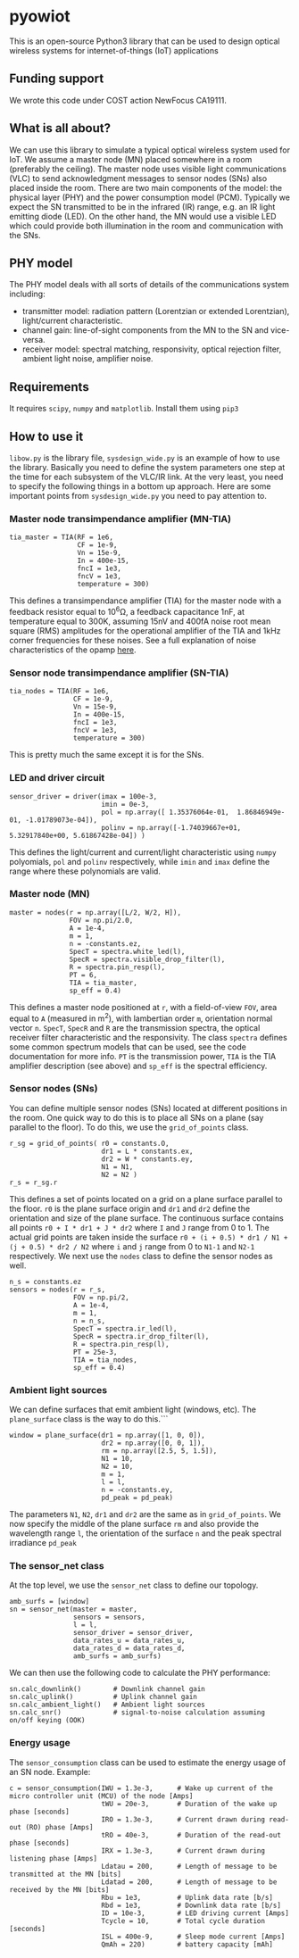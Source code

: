 # pyowiot
This is an open-source Python3 library that can be used to design optical wireless systems for internet-of-things (IoT) applications

## Funding support
We wrote this code under COST action NewFocus CA19111.

## What is all about?
We can use this library to simulate a typical optical wireless system used for IoT. We assume a master node (MN) placed somewhere in a room (preferably the ceiling). The master node uses visible light communications (VLC) to send acknowledgment messages to sensor nodes (SNs) also placed inside the room. There are two main components of the model: the physical layer (PHY) and the power consumption model (PCM). Typically we expect the SN transmitted to be in the infrared (IR) range, e.g. an IR light emitting diode (LED). On the other hand, the MN would use a visible LED which could provide both illumination in the room and communication with the SNs.

## PHY model
The PHY model deals with all sorts of details of the communications system including:
  - transmitter model: radiation pattern (Lorentzian or extended Lorentzian), light/current characteristic.
  - channel gain: line-of-sight components from the MN to the SN and vice-versa.
  - receiver model: spectral matching, responsivity, optical rejection filter, ambient light noise, amplifier noise.

## Requirements
It requires `scipy`, `numpy` and `matplotlib`. Install them using `pip3`

## How to use it
`libow.py` is the library file, `sysdesign_wide.py` is an example of how to use the library. Basically you need to define the system parameters one step at the time for each subsystem of the VLC/IR link. At the very least, you need to specify the following things in a bottom up approach. Here are some important points from `sysdesign_wide.py` you need to pay attention to.

### Master node transimpendance amplifier (MN-TIA)
```
tia_master = TIA(RF = 1e6,
                 CF = 1e-9,
                 Vn = 15e-9,
                 In = 400e-15,
                 fncI = 1e3,
                 fncV = 1e3,
                 temperature = 300)
```
This defines a transimpendance amplifier (TIA) for the master node with a feedback resistor equal to 10<sup>6</sup>Ω, a feedback capacitance 1nF, at temperature equal to 300K, assuming 15nV and 400fA noise root mean square (RMS) amplitudes for the operational amplifier of the TIA and 1kHz corner frequencies for these noises. See a full explanation of noise characteristics of the opamp [here](https://www.ti.com/lit/an/slva043b/slva043b.pdf).

### Sensor node transimpendance amplifier (SN-TIA)
```
tia_nodes = TIA(RF = 1e6,
                CF = 1e-9,
                Vn = 15e-9,
                In = 400e-15,
                fncI = 1e3,
                fncV = 1e3,
                temperature = 300)
```
This is pretty much the same except it is for the SNs.

### LED and driver circuit
```
sensor_driver = driver(imax = 100e-3,
                       imin = 0e-3,
                       pol = np.array([ 1.35376064e-01,  1.86846949e-01, -1.01789073e-04]),
                       polinv = np.array([-1.74039667e+01, 5.32917840e+00, 5.61867428e-04]) )
```
This defines the light/current and current/light characteristic using `numpy` polyomials, `pol` and `polinv` respectively, while `imin` and `imax` define the range where these polynomials are valid.   

### Master node (MN)
```
master = nodes(r = np.array([L/2, W/2, H]),
               FOV = np.pi/2.0,
               A = 1e-4,
               m = 1,
               n = -constants.ez,
               SpecT = spectra.white_led(l),
               SpecR = spectra.visible_drop_filter(l),
               R = spectra.pin_resp(l),
               PT = 6,
               TIA = tia_master,
               sp_eff = 0.4)
```
This defines a master node positioned at `r`, with a field-of-view `FOV`, area equal to `A` (measured in m<sup>2</sup>), with lambertian order `m`, orientation normal vector `n`. `SpecT`, `SpecR` and `R` are the transmission spectra, the optical receiver filter characteristic and the responsivity. The class `spectra` defines some common spectrum models that can be used, see the code documentation for more info. `PT` is the transmission power, `TIA` is the TIA amplifier description (see above) and `sp_eff` is the spectral efficiency.

### Sensor nodes (SNs)
You can define multiple sensor nodes (SNs) located at different positions in the room. One quick way to do this is to place all SNs on a plane (say parallel to the floor). To do this, we use the `grid_of_points` class.
```
r_sg = grid_of_points( r0 = constants.O, 
                       dr1 = L * constants.ex, 
                       dr2 = W * constants.ey, 
                       N1 = N1, 
                       N2 = N2 )
r_s = r_sg.r
```
This defines a set of points located on a grid on a plane surface parallel to the floor. `r0` is the plane surface origin and `dr1` and `dr2` define the orientation and size of the plane surface. The continuous surface contains all points `r0 + I * dr1 + J * dr2` where `I` and `J` range from 0 to 1. The actual grid points are taken inside the surface `r0 + (i + 0.5) * dr1 / N1 + (j + 0.5) * dr2 / N2` where `i` and `j` range from 0 to `N1-1` and `N2-1` respectively. We next use the `nodes` class to define the sensor nodes as well.
```
n_s = constants.ez
sensors = nodes(r = r_s,
                FOV = np.pi/2, 
                A = 1e-4, 
                m = 1,
                n = n_s,
                SpecT = spectra.ir_led(l),
                SpecR = spectra.ir_drop_filter(l),
                R = spectra.pin_resp(l),
                PT = 25e-3,
                TIA = tia_nodes, 
                sp_eff = 0.4)                
```
### Ambient light sources
We can define surfaces that emit ambient light (windows, etc). The `plane_surface` class is the way to do this.```
```
window = plane_surface(dr1 = np.array([1, 0, 0]), 
                       dr2 = np.array([0, 0, 1]),
                       rm = np.array([2.5, 5, 1.5]),
                       N1 = 10,
                       N2 = 10,
                       m = 1,
                       l = l,
                       n = -constants.ey,
                       pd_peak = pd_peak)
```
The parameters `N1`, `N2`, `dr1` and `dr2` are the same as in `grid_of_points`. We now specify the middle of the plane surface `rm` and also provide the wavelength range  `l`, the orientation of the surface  `n` and the  peak spectral irradiance `pd_peak`

### The sensor_net class
At the top level, we use the `sensor_net` class to define our topology.
```
amb_surfs = [window]
sn = sensor_net(master = master,
                sensors = sensors,
                l = l,
                sensor_driver = sensor_driver,
                data_rates_u = data_rates_u,
                data_rates_d = data_rates_d,
                amb_surfs = amb_surfs)
```
We can then use the following code to calculate the PHY performance:
```
sn.calc_downlink()        # Downlink channel gain
sn.calc_uplink()          # Uplink channel gain
sn.calc_ambient_light()   # Ambient light sources
sn.calc_snr()             # signal-to-noise calculation assuming on/off keying (OOK)
```

### Energy usage
The `sensor_consumption` class can be used to estimate the energy usage of an SN node. Example:
```
c = sensor_consumption(IWU = 1.3e-3,      # Wake up current of the micro controller unit (MCU) of the node [Amps]
                       tWU = 20e-3,       # Duration of the wake up phase [seconds]                       
                       IRO = 1.3e-3,      # Current drawn during read-out (RO) phase [Amps]
                       tRO = 40e-3,       # Duration of the read-out phase [seconds]
                       IRX = 1.3e-3,      # Current drawn during listening phase [Amps]
                       Ldatau = 200,      # Length of message to be transmitted at the MN [bits]
                       Ldatad = 200,      # Length of message to be received by the MN [bits]
                       Rbu = 1e3,         # Uplink data rate [b/s]
                       Rbd = 1e3,         # Downlink data rate [b/s]
                       ID = 10e-3,        # LED driving current [Amps]
                       Tcycle = 10,       # Total cycle duration [seconds]
                       ISL = 400e-9,      # Sleep mode current [Amps]
                       QmAh = 220)        # battery capacity [mAh]
 ```

